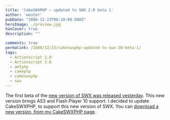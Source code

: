 ```yaml
---
title: 'CakeSWXPHP – updated to SWX 2.0 beta 1'
author: 'wouter'
pubDate: "2008-12-23T00:10:00.000Z"
heroImage: ./preview.jpg
hasCover: true
description: ""

comments: true
permalink: /2008/12/23/cakeswxphp-updated-to-swx-20-beta-1/
tags:
  - Actionscript 2.0
  - Actionscript 3.0
  - amfphp
  - cakephp
  - cakeswxphp
  - swx
---
```

The first beta of the [new version of SWX was released yesterday][1]. This new version brings AS3 and Flash Player 10 support. I decided to update CakeSWXPHP, to support this new version of SWX. You can [download a new version, from my CakeSWXPHP page][2].

 [1]: http://swxformat.org/192
 [2]: /cakeswxphp/